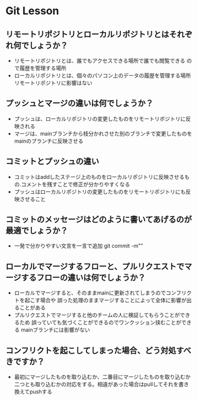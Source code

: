 # Git Lesson

## リモートリポジトリとローカルリポジトリとはそれぞれ何でしょうか？
- リモートリポジトリとは、誰でもアクセスできる場所で誰でも閲覧できる
ので履歴を管理する場所
- ローカルリポジトリとは、個々のパソコン上のデータの履歴を管理する場所
リモートリポジトリに影響はない

## プッシュとマージの違いは何でしょうか？
- プッシュは、ローカルリポジトリの変更したものをリモートリポジトリに反映される
-  マージは、mainブランチから枝分かれさせた別のブランチで変更したものをmainのブランチに反映させる


## コミットとプッシュの違い
- コミットはaddしたステージ上のものをローカルリポジトリに反映させるもの.コメントを残すことで修正が分かりやすくなる
- プッシュはローカルリポジトリの変更したものをリモートリポジトリにも反映させること



## コミットのメッセージはどのように書いてあげるのが最適でしょうか？
- 一発で分かりやすい文言を一言で追加 git commit -m""

## ローカルでマージするフローと、プルリクエストでマージするフローの違いは何でしょうか？
- ローカルでマージすると、そのままmainに更新されてしまうのでコンフリクトを起こす場合や
誤った処理のままマージすることによって全体に影響が出ることがある
- プルリクエストでマージすると他のチームの人に検証してもらうことができるため
誤っていても気づくことができるのでワンクッション挟むことができる
mainブランチには影響がない

## コンフリクトを起こしてしまった場合、どう対処すべきですか？
- 最初にマージしたものを取り込むか、二番目にマージしたものを取り込むか二つとも取り込むかの対応をする。相違があった場合はpullしてそれを書き換えてpushする